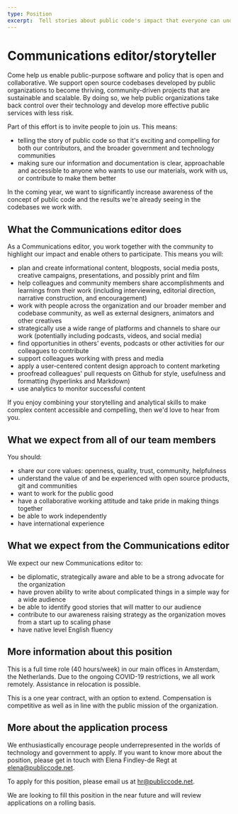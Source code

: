 ```yaml
---
type: Position
excerpt:  Tell stories about public code's impact that everyone can understand
---
```


# Communications editor/storyteller

Come help us enable public-purpose software and policy that is open and collaborative. We support open source codebases developed by public organizations to become thriving, community-driven projects that are sustainable and scalable. By doing so, we help public organizations take back control over their technology and develop more effective public services with less risk.

Part of this effort is to invite people to join us. This means:

* telling the story of public code so that it's exciting and compelling for both our contributors, and the broader government and technology communities
* making sure our information and documentation is clear, approachable and accessible to anyone who wants to use our materials, work with us, or contribute to make them better

In the coming year, we want to significantly increase awareness of the concept of public code and the results we're already seeing in the codebases we work with.

## What the Communications editor does

As a Communications editor, you work together with the community to highlight our impact and enable others to participate. This means you will:

* plan and create informational content, blogposts, social media posts, creative campaigns, presentations, and possibly print and film
* help colleagues and community members share accomplishments and learnings from their work (including interviewing, editorial direction, narrative construction, and encouragement)
* work with people across the organization and our broader member and codebase community, as well as external designers, animators and other creatives
* strategically use a wide range of platforms and channels to share our work (potentially including podcasts, videos, and social media)
* find opportunities in others' events, podcasts or other activities for our colleagues to contribute
* support colleagues working with press and media
* apply a user-centered content design approach to content marketing
* proofread colleagues' pull requests on Github for style, usefulness and formatting (hyperlinks and Markdown)
* use analytics to monitor successful content

If you enjoy combining your storytelling and analytical skills to make complex content accessible and compelling, then we'd love to hear from you.

## What we expect from all of our team members

You should:

* share our core values: openness, quality, trust, community, helpfulness
* understand the value of and be experienced with open source products, git and communities
* want to work for the public good
* have a collaborative working attitude and take pride in making things together
* be able to work independently
* have international experience

## What we expect from the Communications editor

We expect our new Communications editor to:

* be diplomatic, strategically aware and able to be a strong advocate for the organization
* have proven ability to write about complicated things in a simple way for a wide audience
* be able to identify good stories that will matter to our audience
* contribute to our awareness raising strategy as the organization moves from a start up to scaling phase
* have native level English fluency

## More information about this position

This is a full time role (40 hours/week) in our main offices in Amsterdam, the Netherlands. Due to the ongoing COVID-19 restrictions, we all work remotely. Assistance in relocation is possible.

This is a one year contract, with an option to extend. Compensation is competitive as well as in line with the public mission of the organization.

## More about the application process

We enthusiastically encourage people underrepresented in the worlds of technology and government to apply.
If you want to know more about the position, please get in touch with Elena Findley-de Regt at <elena@publiccode.net>.

To apply for this position, please email us at <hr@publiccode.net>.

We are looking to fill this position in the  near future and will review applications on a rolling basis.
